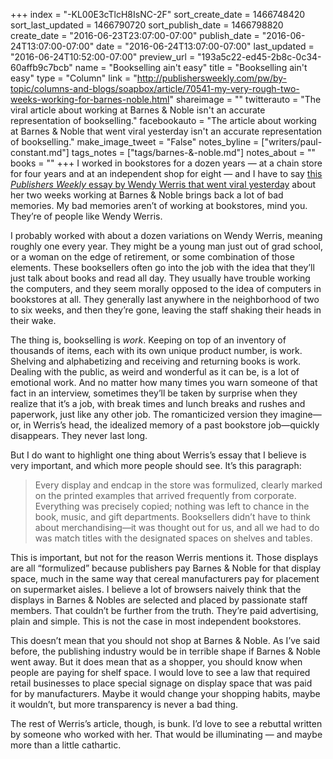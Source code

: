 +++
index = "-KL00E3cTlcH8IsNC-2F"
sort_create_date = 1466748420
sort_last_updated = 1466790720
sort_publish_date = 1466798820
create_date = "2016-06-23T23:07:00-07:00"
publish_date = "2016-06-24T13:07:00-07:00"
date = "2016-06-24T13:07:00-07:00"
last_updated = "2016-06-24T10:52:00-07:00"
preview_url = "193a5c22-ed45-2b8c-0c34-60affb9c7bcb"
name = "Bookselling ain't easy"
title = "Bookselling ain't easy"
type = "Column"
link = "http://publishersweekly.com/pw/by-topic/columns-and-blogs/soapbox/article/70541-my-very-rough-two-weeks-working-for-barnes-noble.html"
shareimage = ""
twitterauto = "The viral article about working at Barnes & Noble isn't an accurate representation of bookselling."
facebookauto = "The article about working at Barnes & Noble that went viral yesterday isn't an accurate representation of bookselling."
make_image_tweet = "False"
notes_byline = ["writers/paul-constant.md"]
tags_notes = ["tags/barnes-&amp;-noble.md"]
notes_about = ""
books = ""
+++
I worked in bookstores for a dozen years — at a chain store for four years and at an independent shop for eight — and I have to say [this *Publishers Weekly* essay by Wendy Werris that went viral yesterday]( http://publishersweekly.com/pw/by-topic/columns-and-blogs/soapbox/article/70541-my-very-rough-two-weeks-working-for-barnes-noble.html) about her two weeks working at Barnes & Noble brings back a lot of bad memories. My bad memories aren’t of working at bookstores, mind you. They’re of people like Wendy Werris.

I probably worked with about a dozen variations on Wendy Werris, meaning roughly one every year. They might be a young man just out of grad school, or a woman on the edge of retirement, or some combination of those elements. These booksellers often go into the job with the idea that they’ll just talk about books and read all day. They usually have trouble working the computers, and they seem morally opposed to the idea of computers in bookstores at all. They generally last anywhere in the neighborhood of two to six weeks, and then they’re gone, leaving the staff shaking their heads in their wake.

The thing is, bookselling is *work*. Keeping on top of an inventory of thousands of items, each with its own unique product number, is work. Shelving and alphabetizing and receiving and returning books is work. Dealing with the public, as weird and wonderful as it can be, is a lot of emotional work. And no matter how many times you warn someone of that fact in an interview, sometimes they’ll be taken by surprise when they realize that it’s a job, with break times and lunch breaks and rushes and paperwork, just like any other job. The romanticized version they imagine—or, in Werris’s head, the idealized memory of a past bookstore job—quickly disappears. They never last long.

But I do want to highlight one thing about Werris’s essay that I believe is very important, and which more people should see. It’s this paragraph:

<blockquote>Every display and endcap in the store was formulized, clearly marked on the printed examples that arrived frequently from corporate. Everything was precisely copied; nothing was left to chance in the book, music, and gift departments. Booksellers didn’t have to think about merchandising—it was thought out for us, and all we had to do was match titles with the designated spaces on shelves and tables.</blockquote>

This is important, but not for the reason Werris mentions it. Those displays are all “formulized” because publishers pay Barnes & Noble for that display space, much in the same way that cereal manufacturers pay for placement on supermarket aisles. I believe a lot of browsers naively think that the displays in Barnes & Nobles are selected and placed by passionate staff members. That couldn’t be further from the truth. They’re paid advertising, plain and simple. This is not the case in most independent bookstores.

This doesn’t mean that you should not shop at Barnes & Noble. As I’ve said before, the publishing industry would be in terrible shape if Barnes & Noble went away. But it does mean that as a shopper, you should know when people are paying for shelf space. I would love to see a law that required retail businesses to place special signage on display space that was paid for by manufacturers. Maybe it would change your shopping habits, maybe it wouldn’t, but more transparency is never a bad thing.

The rest of Werris’s article, though, is bunk. I’d love to see a rebuttal written by someone who worked with her. That would be illuminating — and maybe more than a little cathartic.
